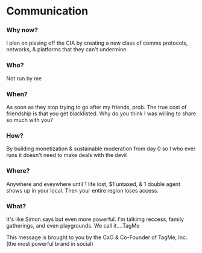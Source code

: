 # Communication

### Why now?

I plan on pissing off the CIA by creating a new class of comms protocols, networks, & platforms that they can't undermine.

### Who?

Not run by me

### When?

As soon as they stop trying to go after my friends, prob. The true cost of friendship is that you get blacklisted. Why do you think I was willing to share so much with you?

### How?

By building monetization & sustainable moderation from day 0 so I who ever runs it doesn't need to make deals with the devil

### Where?

Anywhere and eveywhere until 1 life lost, $1 untaxed, & 1 double agent shows up in your local. Then your entire region loses access.

### What?

It's like Simon says but even more powerful. I'm talkimg reccess, family gatherings, and even playgrounds. We call it....TagMe

This message is brought to you by the CxO & Co-Founder of TagMe, Inc. (the most powerful brand in social)
